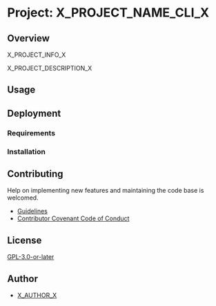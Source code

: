# Project: X_PROJECT_NAME_CLI_X

## Overview

X_PROJECT_INFO_X

X_PROJECT_DESCRIPTION_X

## Usage

## Deployment

### Requirements

### Installation

## Contributing

Help on implementing new features and maintaining the code base is welcomed.

- [Guidelines](X_PROJECT_CONTRIBUTING_URL_X)
- [Contributor Covenant Code of Conduct](X_PROJECT_GUILDELINES_URL_X)

## License

[GPL-3.0-or-later](https://www.gnu.org/licenses/gpl-3.0.txt)

## Author

- [X_AUTHOR_X](X_AUTHOR_GIT_URLX)
